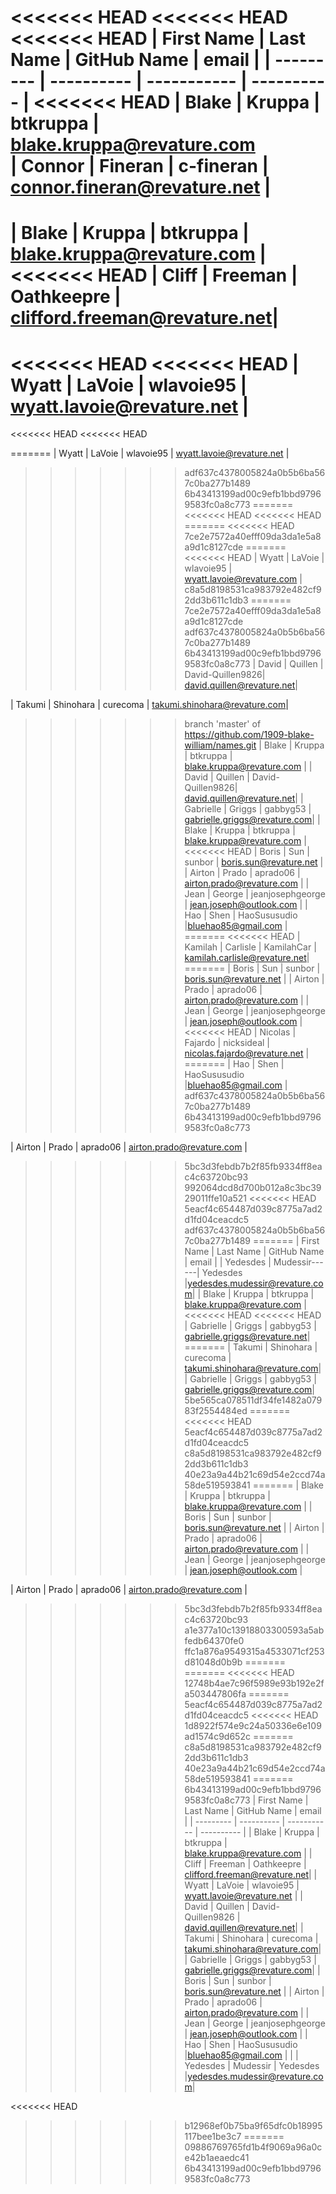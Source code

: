 <<<<<<< HEAD
<<<<<<< HEAD
<<<<<<< HEAD
| First Name    | Last Name     | GitHub Name   | email                        |
| ---------     | ----------    | -----------   | ----------                   |
<<<<<<< HEAD
| Blake         | Kruppa        | btkruppa      | blake.kruppa@revature.com    
| Connor	| Fineran	| c-fineran	| connor.fineran@revature.net  |
=======
| Blake         | Kruppa        | btkruppa      | blake.kruppa@revature.com    |
<<<<<<< HEAD
| Cliff         | Freeman       | Oathkeepre    | clifford.freeman@revature.net|
=======
<<<<<<< HEAD
<<<<<<< HEAD
| Wyatt         | LaVoie        | wlavoie95     | wyatt.lavoie@revature.net    |
=======
<<<<<<< HEAD
<<<<<<< HEAD

=======
| Wyatt         | LaVoie        | wlavoie95     | wyatt.lavoie@revature.net    |
>>>>>>> adf637c4378005824a0b5b6ba567c0ba277b1489
>>>>>>> 6b43413199ad00c9efb1bbd97969583fc0a8c773
=======
<<<<<<< HEAD
<<<<<<< HEAD
=======
<<<<<<< HEAD
>>>>>>> 7ce2e7572a40efff09da3da1e5a8a9d1c8127cde
=======
<<<<<<< HEAD
| Wyatt         | LaVoie        | wlavoie95     | wyatt.lavoie@revature.com    |
>>>>>>> c8a5d8198531ca983792e482cf92dd3b611c1db3
=======
>>>>>>> 7ce2e7572a40efff09da3da1e5a8a9d1c8127cde
>>>>>>> adf637c4378005824a0b5b6ba567c0ba277b1489
>>>>>>> 6b43413199ad00c9efb1bbd97969583fc0a8c773
| David		    | Quillen	    | David-Quillen9826| david.quillen@revature.net|

| Takumi        | Shinohara     | curecoma      | takumi.shinohara@revature.com|
>>>>>>> branch 'master' of https://github.com/1909-blake-william/names.git
| Blake         | Kruppa        | btkruppa      | blake.kruppa@revature.com    |
| David		    | Quillen	    | David-Quillen9826| david.quillen@revature.net|
| Gabrielle     | Griggs        | gabbyg53      | gabrielle.griggs@revature.com|
| Blake         | Kruppa        | btkruppa      | blake.kruppa@revature.com    |
<<<<<<< HEAD
| Boris         | Sun           | sunbor        | boris.sun@revature.net       |
| Airton        | Prado         | aprado06      | airton.prado@revature.com    |
| Jean          | George        | jeanjosephgeorge | jean.joseph@outlook.com    | 
| Hao           | Shen          | HaoSususudio  |bluehao85@gmail.com           |
=======
<<<<<<< HEAD
| Kamilah	| Carlisle	| KamilahCar	| kamilah.carlisle@revature.net|
=======
| Boris         | Sun           | sunbor        | boris.sun@revature.net       |
| Airton        | Prado         | aprado06      | airton.prado@revature.com    |
| Jean          | George        | jeanjosephgeorge | jean.joseph@outlook.com    | 
<<<<<<< HEAD
| Nicolas       | Fajardo       | nicksideal    | nicolas.fajardo@revature.net | 
=======
| Hao           | Shen          | HaoSususudio  |bluehao85@gmail.com           |
>>>>>>> adf637c4378005824a0b5b6ba567c0ba277b1489
>>>>>>> 6b43413199ad00c9efb1bbd97969583fc0a8c773






| Airton       | Prado        | aprado06       | airton.prado@revature.com    |
>>>>>>> 5bc3d3febdb7b2f85fb9334ff8eac4c63720bc93
>>>>>>> 992064dcd8d700b012a8c3bc3929011ffe10a521
<<<<<<< HEAD
>>>>>>> 5eacf4c654487d039c8775a7ad2d1fd04ceacdc5
>>>>>>> adf637c4378005824a0b5b6ba567c0ba277b1489
=======
| First Name    | Last Name     | GitHub Name   | email                        |
| Yedesdes      | Mudessir------| Yedesdes      |yedesdes.mudessir@revature.com|
| Blake         | Kruppa        | btkruppa      | blake.kruppa@revature.com    |
<<<<<<< HEAD
<<<<<<< HEAD
| Gabrielle     | Griggs        | gabbyg53      | gabrielle.griggs@revature.net|
=======
| Takumi        | Shinohara     | curecoma      | takumi.shinohara@revature.com|
| Gabrielle     | Griggs        | gabbyg53      | gabrielle.griggs@revature.com|
>>>>>>> 5be565ca078511df34fe1482a07983f2554484ed
=======
<<<<<<< HEAD
>>>>>>> 5eacf4c654487d039c8775a7ad2d1fd04ceacdc5
>>>>>>> c8a5d8198531ca983792e482cf92dd3b611c1db3
>>>>>>> 40e23a9a44b21c69d54e2ccd74a58de519593841
=======
| Blake         | Kruppa        | btkruppa      | blake.kruppa@revature.com    |
| Boris         | Sun           | sunbor        | boris.sun@revature.net       |
| Airton        | Prado         | aprado06      | airton.prado@revature.com    |
| Jean          | George        | jeanjosephgeorge | jean.joseph@outlook.com    | 







| Airton       | Prado        | aprado06       | airton.prado@revature.com    |
>>>>>>> 5bc3d3febdb7b2f85fb9334ff8eac4c63720bc93
>>>>>>> a1e377a10c13918803300593a5abfedb64370fe0
>>>>>>> ffc1a876a9549315a4533071cf253d81048d0b9b
=======
=======
<<<<<<< HEAD
>>>>>>> 12748b4ae7c96f5989e93b192e2fa503447806fa
=======
>>>>>>> 5eacf4c654487d039c8775a7ad2d1fd04ceacdc5
<<<<<<< HEAD
>>>>>>> 1d8922f574e9c24a50336e6e109ad1574c9d652c
=======
>>>>>>> c8a5d8198531ca983792e482cf92dd3b611c1db3
>>>>>>> 40e23a9a44b21c69d54e2ccd74a58de519593841
=======
>>>>>>> 6b43413199ad00c9efb1bbd97969583fc0a8c773
| First Name    | Last Name     | GitHub Name       | email                        |
| ---------     | ----------    | -----------       | ----------                   |
| Blake         | Kruppa        | btkruppa          | blake.kruppa@revature.com    |
| Cliff         | Freeman       | Oathkeepre        | clifford.freeman@revature.net|
| Wyatt         | LaVoie        | wlavoie95         | wyatt.lavoie@revature.net    |
| David		    | Quillen	    | David-Quillen9826 | david.quillen@revature.net|
| Takumi        | Shinohara     | curecoma          | takumi.shinohara@revature.com|
| Gabrielle     | Griggs        | gabbyg53          | gabrielle.griggs@revature.com|
| Boris         | Sun           | sunbor            | boris.sun@revature.net       |
| Airton        | Prado         | aprado06          | airton.prado@revature.com    |
| Jean          | George        | jeanjosephgeorge  | jean.joseph@outlook.com    | 
| Hao           | Shen          | HaoSususudio      |bluehao85@gmail.com           |                  |
| Yedesdes      | Mudessir      | Yedesdes          |yedesdes.mudessir@revature.com|

<<<<<<< HEAD
>>>>>>> b12968ef0b75ba9f65dfc0b18995117bee1be3c7
=======
>>>>>>> 09886769765fd1b4f9069a96a0ce42b1aeaedc41
>>>>>>> 6b43413199ad00c9efb1bbd97969583fc0a8c773
